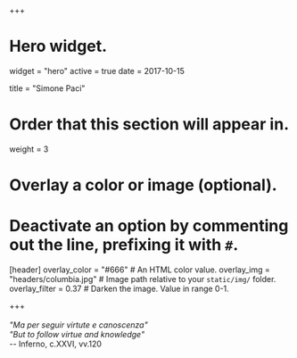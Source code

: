 +++
# Hero widget.
widget = "hero"
active = true
date = 2017-10-15

title = "Simone Paci"

# Order that this section will appear in.
weight = 3

# Overlay a color or image (optional).
#   Deactivate an option by commenting out the line, prefixing it with `#`.
[header]
  overlay_color = "#666"  # An HTML color value.
  overlay_img = "headers/columbia.jpg"  # Image path relative to your `static/img/` folder.
  overlay_filter = 0.37  # Darken the image. Value in range 0-1.

+++
<br>
<br>
*"Ma per seguir virtute e canoscenza"*
<br>
*"But to follow virtue and knowledge"*
<br>
-- Inferno, c.XXVI, vv.120
